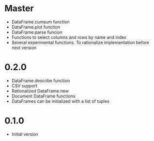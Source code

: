 # Master
- DataFrame.cumsum function
- DataFrame.plot function
- DataFrame.parse funcion
- Functions to select columns and rows by name and index
- Several experimental functions. To rationalize implementation before
  next version

# 0.2.0
- DataFrame.describe function
- CSV support
- Rationalized DataFrame.new
- Document DataFrame functions
- DataFrames can be initialized with a list of tuples

# 0.1.0
- Initial version
